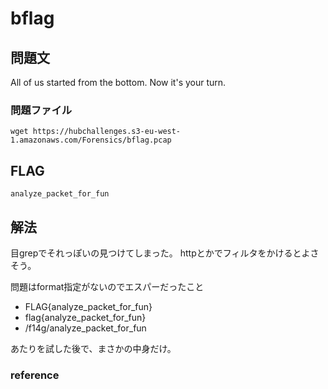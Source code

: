 # bflag
## 問題文

All of us started from the bottom. Now it's your turn.

### 問題ファイル
```
wget https://hubchallenges.s3-eu-west-1.amazonaws.com/Forensics/bflag.pcap
```

## FLAG

```
analyze_packet_for_fun
```

## 解法
目grepでそれっぽいの見つけてしまった。
httpとかでフィルタをかけるとよさそう。

問題はformat指定がないのでエスパーだったこと

+ FLAG{analyze_packet_for_fun}
+ flag{analyze_packet_for_fun}
+ /f14g/analyze_packet_for_fun

あたりを試した後で、まさかの中身だけ。

### reference
